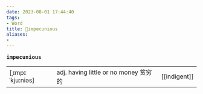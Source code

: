 ```yaml
---
date: 2023-08-01 17:44:40
tags: 
- Word
title: 📖impecunious
aliases: 
- 
---
```


<pre><strong>impecunious</strong></pre>
|   |   |   |
|---|---|---|
|[ˌɪmpɪˈkju:niəs]|adj. having little or no money 贫穷的|[[indigent]]|
